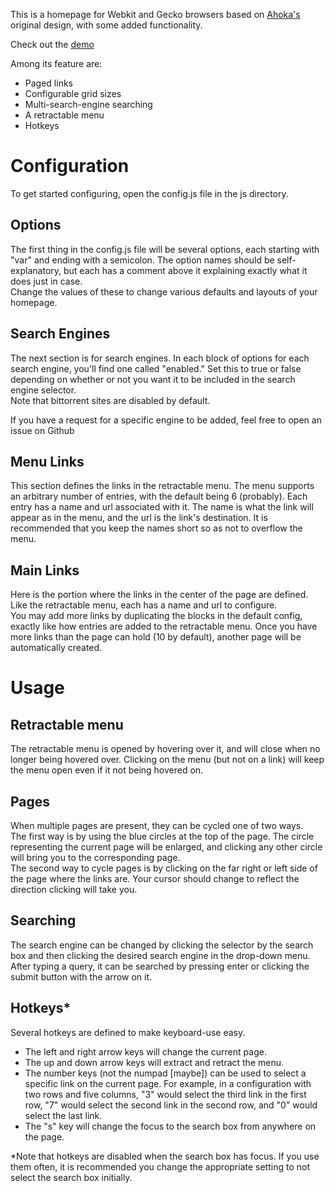 This is a homepage for Webkit and Gecko browsers based on [Ahoka's](https://github.com/ahodesuka) original design, with some added functionality.

Check out the [demo](https://spaghetti2514.github.io/Homepage)


Among its feature are:

- Paged links
- Configurable grid sizes
- Multi-search-engine searching
- A retractable menu
- Hotkeys

# Configuration
To get started configuring, open the config.js file in the js directory.

## Options
The first thing in the config.js file will be several options, each starting with "var" and ending with a semicolon. The option names should be self-explanatory, but each has a comment above it explaining exactly what it does just in case.  
Change the values of these to change various defaults and layouts of your homepage.  

## Search Engines
The next section is for search engines. In each block of options for each search engine, you'll find one called "enabled." Set this to true or false depending on whether or not you want it to be included in the search engine selector.  
Note that bittorrent sites are disabled by default.  

If you have a request for a specific engine to be added, feel free to open an issue on Github

## Menu Links
This section defines the links in the retractable menu. The menu supports an arbitrary number of entries, with the default being 6 (probably). Each entry has a name and url associated with it. The name is what the link will appear as in the menu, and the url is the link's destination. It is recommended that you keep the names short so as not to overflow the menu.  

## Main Links
Here is the portion where the links in the center of the page are defined. Like the retractable menu, each has a name and url to configure.  
You may add more links by duplicating the blocks in the default config, exactly like how entries are added to the retractable menu. Once you have more links than the page can hold (10 by default), another page will be automatically created.  

# Usage

## Retractable menu
The retractable menu is opened by hovering over it, and will close when no longer being hovered over. Clicking on the menu (but not on a link) will keep the menu open even if it not being hovered on.  

## Pages
When multiple pages are present, they can be cycled one of two ways.  
The first way is by using the blue circles at the top of the page. The circle representing the current page will be enlarged, and clicking any other circle will bring you to the corresponding page.  
The second way to cycle pages is by clicking on the far right or left side of the page where the links are. Your cursor should change to reflect the direction clicking will take you.  

## Searching
The search engine can be changed by clicking the selector by the search box and then clicking the desired search engine in the drop-down menu. After typing a query, it can be searched by pressing enter or clicking the submit button with the arrow on it.  

## Hotkeys*
Several hotkeys are defined to make keyboard-use easy.

- The left and right arrow keys will change the current page.
- The up and down arrow keys will extract and retract the menu.
- The number keys (not the numpad [maybe]) can be used to select a specific link on the current page. For example, in a configuration with two rows and five columns, "3" would select the third link in the first row, "7" would select the second link in the second row, and "0" would select the last link.
- The "s" key will change the focus to the search box from anywhere on the page.

*Note that hotkeys are disabled when the search box has focus. If you use them often, it is recommended you change the appropriate setting to not select the search box initially.
